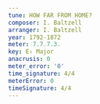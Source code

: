 ```yaml
---
tune: HOW FAR FROM HOME?
composer: I. Baltzell
arranger: I. Baltzell
year: 1792-1872
meter: 7.7.7.3.
key: E♭ Major
anacrusis: 0
meter_error: '0'
time_signature: 4/4
meterError: 0
timeSignature: 4/4
---
```

